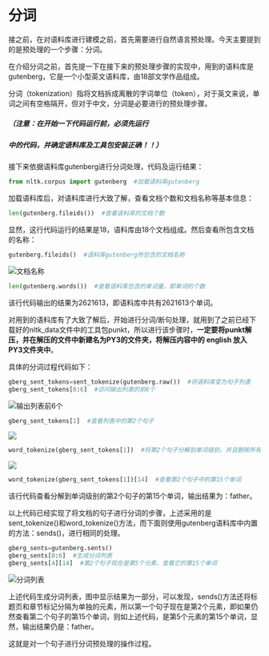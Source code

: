 # 分词

接之前，在对语料库进行建模之前，首先需要进行自然语言预处理。今天主要提到的是预处理的一个步骤：分词。

在介绍分词之前，首先提一下在接下来的预处理步骤的实现中，用到的语料库是gutenberg，它是一个小型英文语料库，由18部文学作品组成。

分词（tokenization）指将文档拆成离散的字词单位（token），对于英文来说，单词之间有空格隔开，但对于中文，分词是必要进行的预处理步骤。

##### （注意：在开始一下代码运行前，必须先运行

[**自然语言处理02**]: https://github.com/pinger1204/NLP-01/blob/master/%E8%87%AA%E7%84%B6%E8%AF%AD%E8%A8%80%E5%A4%84%E7%90%8602.md	"自然语言处理02"

##### 中的代码，并确定语料库及工具包安装正确！！）

接下来依据语料库gutenberg进行分词处理，代码及运行结果：

```python
from nltk.corpus import gutenberg  #加载语料库gutenberg
```

加载语料库后，对语料库进行大致了解，查看文档个数和文档名称等基本信息：

```python
len(gutenberg.fileids())  #查看语料库的文档个数
```

显然，这行代码运行的结果是18，语料库由18个文档组成。然后查看所包含文档的名称：

```python
gutenberg.fileids()  #语料库gutenberg所包含的文档名称
```

![文档名称](https://github.com/pinger1204/NLP-01/blob/master/image/text%20name.png)

```python
len(gutenberg.words())  #查看语料库包含的单词量，即单词的个数
```

该行代码输出的结果为2621613，即语料库中共有2621613个单词。

对用到的语料库有了大致了解后，开始进行分词/断句处理，就用到了之前已经下载好的nltk_data文件中的工具包punkt，所以进行该步骤时，**一定要将punkt解压，并在解压的文件中新建名为PY3的文件夹，将解压内容中的 english 放入PY3文件夹中**。

具体的分词过程代码如下：

```python
gberg_sent_tokens=sent_tokenize(gutenberg.raw())  #将语料库变为句子列表
gberg_sent_tokens[0:6]  #访问输出列表的前6个
```

![输出列表前6个](https://github.com/pinger1204/NLP-01/blob/master/image/%E5%88%86%E8%AF%8D%E5%89%8D6%E4%B8%AA%E5%8F%A5%E5%AD%90%E5%88%97%E8%A1%A8.png)

```python
gberg_sent_tokens[1]  #查看列表中的第2个句子
```

![](https://github.com/pinger1204/NLP-01/blob/master/image/%E7%AC%AC2%E4%B8%AA%E5%8F%A5%E5%AD%90.png)

```python
word_tokenize(gberg_sent_tokens[1])  #将第2个句子分解到单词级别，并且删除所有空格和换行符
```

![](https://github.com/pinger1204/NLP-01/blob/master/image/%E7%AC%AC2%E4%B8%AA%E5%8F%A5%E5%AD%90%20%E5%8D%95%E8%AF%8D.png)

```python
word_tokenize(gberg_sent_tokens[1])[14]  #查看第2个句子中的第15个单词
```

该行代码查看分解到单词级别的第2个句子的第15个单词，输出结果为：father。

以上代码已经实现了将文档的句子进行分词的步骤，上述采用的是sent_tokenize()和word_tokenize()方法，而下面则使用gutenberg语料库中内置的方法：sends()，进行相同的处理。

```python
gberg_sents=gutenberg.sents()
gberg_sents[0:6]  #生成分词列表
gberg_sents[4][14]  #第2个句子现在是第5个元素，查看它的第15个单词
```

![分词列表](https://github.com/pinger1204/NLP-01/blob/master/image/%E5%88%86%E8%AF%8D%E5%88%97%E8%A1%A8.png)

上述代码生成分词列表，图中显示结果为一部分，可以发现，sends()方法还将标题页和章节标记分隔为单独的元素，所以第一个句子现在是第2个元素，即如果仍然查看第二个句子的第15个单词，则如上述代码，是第5个元素的第15个单词，显然，输出结果仍是：father。

这就是对一个句子进行分词预处理的操作过程。
